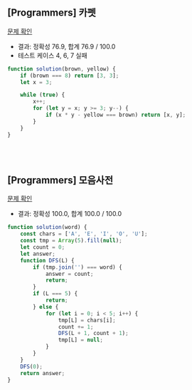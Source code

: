 ## [Programmers] 카펫

[문제 확인](https://school.programmers.co.kr/learn/courses/30/lessons/42842)

-   결과: 정확성 76.9, 합계 76.9 / 100.0
-   테스트 케이스 4, 6, 7 실패

```js
function solution(brown, yellow) {
    if (brown === 8) return [3, 3];
    let x = 3;

    while (true) {
        x++;
        for (let y = x; y >= 3; y--) {
            if (x * y - yellow === brown) return [x, y];
        }
    }
}
```

</br>
</br>

## [Programmers] 모음사전

[문제 확인](https://school.programmers.co.kr/learn/courses/30/lessons/84512)

-   결과: 정확성 100.0, 합계 100.0 / 100.0

```js
function solution(word) {
    const chars = ['A', 'E', 'I', 'O', 'U'];
    const tmp = Array(5).fill(null);
    let count = 0;
    let answer;
    function DFS(L) {
        if (tmp.join('') === word) {
            answer = count;
            return;
        }
        if (L === 5) {
            return;
        } else {
            for (let i = 0; i < 5; i++) {
                tmp[L] = chars[i];
                count += 1;
                DFS(L + 1, count + 1);
                tmp[L] = null;
            }
        }
    }
    DFS(0);
    return answer;
}
```
